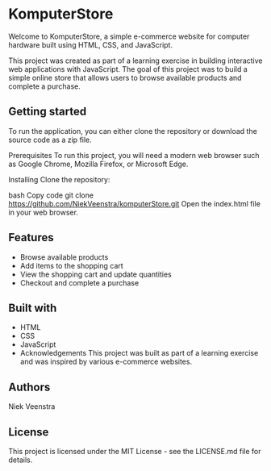 # KomputerStore
Welcome to KomputerStore, a simple e-commerce website for computer hardware built using HTML, CSS, and JavaScript.

This project was created as part of a learning exercise in building interactive web applications with JavaScript. The goal of this project was to build a simple online store that allows users to browse available products and complete a purchase.

## Getting started
To run the application, you can either clone the repository or download the source code as a zip file.

Prerequisites
To run this project, you will need a modern web browser such as Google Chrome, Mozilla Firefox, or Microsoft Edge.

Installing
Clone the repository:

bash
Copy code
git clone https://github.com/NiekVeenstra/komputerStore.git
Open the index.html file in your web browser.

## Features
- Browse available products
- Add items to the shopping cart
- View the shopping cart and update quantities
- Checkout and complete a purchase

## Built with
- HTML
- CSS
- JavaScript
- Acknowledgements
This project was built as part of a learning exercise and was inspired by various e-commerce websites.

## Authors
Niek Veenstra

## License
This project is licensed under the MIT License - see the LICENSE.md file for details.

